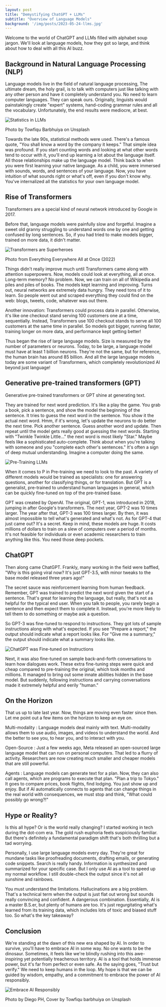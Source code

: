 ```yaml
---
layout: post
title: "Demystifying ChatGPT + LLMs"
subtitle: "Overview of Language Models"
background: '/img/posts/2023-05-24-llms.jpg'
---
```


Welcome to the world of ChatGPT and LLMs filled with alphabet soup jargon. We'll look at language models, how they got so large, and think about how to deal with all this AI buzz.

## Background in Natural Language Processing (NLP)

Language models live in the field of natural language processing, The ultimate dream, the holy grail, is to talk with computers just like talking with any other person and have it completely understand you. No need to learn computer languages. They can speak ours. Originally, linguists would painstakingly create "expert" systems, hand-coding  grammar rules and all the vocabulary. Unfortunately, the end results were mediocre, at best.

![Statistics in LLMs](/img/posts/2023-05-24-llms-stats.png)
<figcaption>Photo by Towfiqu Barbhuiya on Unsplash</figcaption>

Towards the late 90s, statistical methods were used. There's a famous quote, "You shall know a word by the company it keeps." That simple idea was profound. If you start counting words and looking at what other words tend to occur with it, you'll end up learning a lot about the language itself. All those relationships make up the language model. Think back to when you were first learning your native language. As a child, you were immersed with sounds, words, and sentences of your language. Now, you have intuition of what sounds right or what's off, even if you don't know why. You've internalized all the statistics for your own language model.

## Rise of Transformers

Transformers are a special kind of neural network introduced by Google in 2017.

Before that, language models were painfully slow and forgetful. Imagine a sweet old granny struggling to understand words one by one and getting confused by long sentences. So, if you had tried to make models bigger, trained on more data, it didn't matter.

![Transformers are Superheroes](/img/posts/2023-05-24-llms-superhero.png)
<figcaption>Photo from Everything Everywhere All at Once (2022)</figcaption>

Things didn't really improve much until Transformers came along with attention superpowers. Now, models could look at everything, all at once. Long-term memory? No problem. Now, we can train on all of Wikipedia and piles and piles of books. The models kept learning and improving. Turns out, neural networks are extremely data hungry. They need tons of it to learn. So people went out and scraped everything they could find on the web: blogs, tweets, code, whatever was out there.

Another innovation: Transformers could process data in parallel. Otherwise, it's like one checkout stand serving 100 customers one at a time, sequentially. Instead, Transformers use 100 checkout stands to serve all 100 customers at the same time in parallel. So models got bigger, running faster, training longer on more data, and performance kept getting better!

Thus began the rise of large language models. Size is measured by the number of parameters or neurons. Today, to be large, a language model must have at least 1 billion neurons. They're not the same, but for reference, the human brain has around 85 billion. And all the large language models today are some variant of Transformers, which completely revolutionized AI beyond just language!

## Generative pre-trained transformers (GPT)

Generative pre-trained transformers or GPT shine at generating text.

They are trained for next word prediction. It's like a play the game. You grab a book, pick a sentence, and show the model the beginning of the sentence. It tries to guess the next word in the sentence. You show it the actual next word. Hmm, if it's wrong, let's update the neurons to do better the next time. Pick another sentence. Guess another word and update. Then repeat until the model gets really good at guessing the next words. Starting with "Twinkle Twinkle Little..." the next word is most likely "Star." Maybe feels like a sophisticated auto-complete. Think about when you're talking with someone and you "complete each other's sentences." It's often a sign of deep mutual understanding. Imagine a computer doing the same.

![Pre-Training LLMs](/img/posts/2023-05-24-llms-training.jpg)

When it comes to P in Pre-training we need to look to the past. A variety of different models would be trained as specialists: one for answering questions, another for classifying things, or for translation. But GPT is a generalist, pre-trained to understand human languages in general, which can be quickly fine-tuned on top of the pre-trained base.

GPT was created by OpenAI. The original, GPT-1, was introduced in 2018, jumping in after Google's transformers. The next year, GPT-2 was 10 times larger. The year after that, GPT-3 was 100 times larger. By then, it was almost impossible to tell what's generated and what's not. As for GPT-4 that just came out? It's a secret. Keep in mind, these models are huge. It costs millions of dollars to train on a slew of computers over a period of months. It's not feasible for individuals or even academic researchers to train anything like this. You need those deep pockets.

## ChatGPT

Then along came ChatGPT. Frankly, many working in the field were baffled, "Why is this going viral now? It's just GPT-3.5, with minor tweaks to the base model released three years ago!"

The secret sauce was reinforcement learning from human feedback. Remember, GPT was trained to predict the next word given the start of a sentence. That's great for learning the language, but really, that's not as helpful for the typical end user. When you talk to people, you rarely begin a sentence and then expect them to complete it. Instead, you're more likely to tell them to do something or maybe ask a question.

So GPT-3 was fine-tuned to respond to instructions. They got lots of sample instructions along with what's expected. If you see "Prepare a report," the output should indicate what a report looks like. For "Give me a summary," the output should indicate what a summary looks like.

![ChatGPT was Fine-tuned on Instructions](/img/posts/2023-05-24-llms-instruct.jpg)

Next, it was also fine-tuned on sample back-and-forth conversations to learn how dialogues work. These extra fine-tuning steps were quick and cheap compared to pre-training the original, which took months and millions. It managed to bring out some innate abilities hidden in the base model. But suddenly, following instructions and carrying conversations made it extremely helpful and eerily "human."

## On the Horizon

That us up to late last year. Now, things are moving even faster since then. Let me point out a few items on the horizon to keep an eye on.

Multi-modality
: Language models deal mainly with text. Multi-modality allows them to use audio, images, and videos to understand the world. And the better to see you, to hear you, and to interact with you.

Open-Source
: Just a few weeks ago, Meta released an open-sourced large language model that can run on personal computers. That led to a flurry of activity. Researchers are now creating much smaller and cheaper models that are still powerful.

Agents
: Language models can generate text for a plan. Now, they can also call agents, which are programs to execute that plan. "Plan a trip to Tokyo." It goes to compare prices, book flights, find lodging. You just show up and enjoy. But if AI automatically connects to agents that can change things in the real world with consequences, we must stop and think, "What could possibly go wrong?!"

## Hype or Reality?

Is this all hype? Or is the world really changing? I started working in tech during the dot-com era. The gold rush euphoria feels suspiciously familiar. But there's definitely a fundamental paradigm shift that's both thrilling but a tad worrying.

Personally, I use large language models every day. They're great for mundane tasks like proofreading documents, drafting emails, or generating code snippets. Search is really handy. Information is synthesized and summarized for your specific case. But I only use AI as a tool to speed up my normal workflow. I still double-check the output since it's not all sunshine and rainbows.

You must understand the limitations. Hallucinations are a big problem. That's a technical term when the output is just flat out wrong but sounds really convincing and confident. A dangerous combination. Essentially, AI is a master B.S.er, but plenty of humans are too. It's just regurgitating what's learned from its training data, which includes lots of toxic and biased stuff too. So what's the key takeaway?

## Conclusion

We're standing at the dawn of this new era shaped by AI. In order to survive, you'll have to embrace AI in some way. No one wants to be the dinosaur. Sometimes, it feels like we're blindly rushing into this awe-inspiring yet potentially treacherous territory. AI is a tool that holds immense power, but it's far from perfect or even safe. As the saying goes, "Trust but verify." We need to keep humans in the loop. My hope is that we can be guided by wisdom, empathy, and a commitment to embrace the power of AI responsibly.

![Embrace AI Responsibly](/img/posts/2023-05-24-llms-embrace.png)
<figcaption>Photo by Diego PH, Cover by Towfiqu barbhuiya on Unsplash</figcaption>
